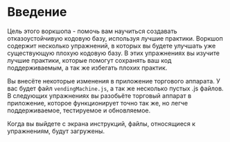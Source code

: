 # Введение

Цель этого воркшопа - помочь вам научиться создавать отказоустойчивую кодовую базу, используя лучшие практики.
Воркшоп содержит несколько упражнений, в которых вы будете улучшать уже существующую плохую кодовую базу. В этих упражнениях вы изучите лучшие практики, которые помогут сохранять ваш код поддерживаемым, а так же избегать плохих практик.

Вы внесёте некоторые изменения в приложение торгового аппарата. У вас будет файл `vendingMachine.js`, а так же несколько пустых .js  файлов. В следующих упражнениях вы разобьёте торговый аппарат в приложение, которое функционирует точно так же, но легче поддерживаемое, тестируемое и обновляемое.

Когда вы выйдете с экрана инструкций, файлы, относящиеся к упражнениям, будут загружены.